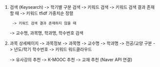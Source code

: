 1. 검색 (Keysearch)
    -> 학기별 구분 검색
    -> 키워드 검색
        -> 키워드 검색 결과 존재 할 때 
            -> 키워드 tfidf 가중치순 정렬
        
        -> 키워드 검색 결과 존재하지 않을 때 

    -> 교수명, 과목명, 학과명, 학수번호 검색 

2. 과목 상세페이지 
    -> 과목정보
        -> 과목명
        -> 교수명 
        -> 학과명
        -> 전공/교양 구분
        -> 년도/학기 학수번호 
        -> 키워드 워드클라우드 
    
    -> 유사강의 추천
    -> K-MOOC 추천 
    -> 교재 추천 (Naver API 연결)
